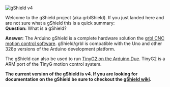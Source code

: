![gShield v4](http://farm9.staticflickr.com/8386/8503354005_3c79e4de6f_n.jpg)

Welcome to the gShield project (aka grblShield).  If you just landed here and are not sure what a gShield this is a quick summary:<br>
**Question:** What is a gShield?

**Answer:** The Arduino gShield is a complete hardware solution the [grbl CNC motion control software](https://github.com/grbl/grbl). gShield/grbl is compatible with the Uno and other 328p versions of the Arduino development platform.

The gShield can also be used to run [TinyG2 on the Arduino Due](https://github.com/synthetos/g2/wiki). TinyG2 is a ARM port of the TinyG motion control system.

**The current version of the gShield is v4.  If you are looking for documentation on the gShield be sure to checkout the [gShield wiki](https://github.com/synthetos/grblShield/wiki).**
